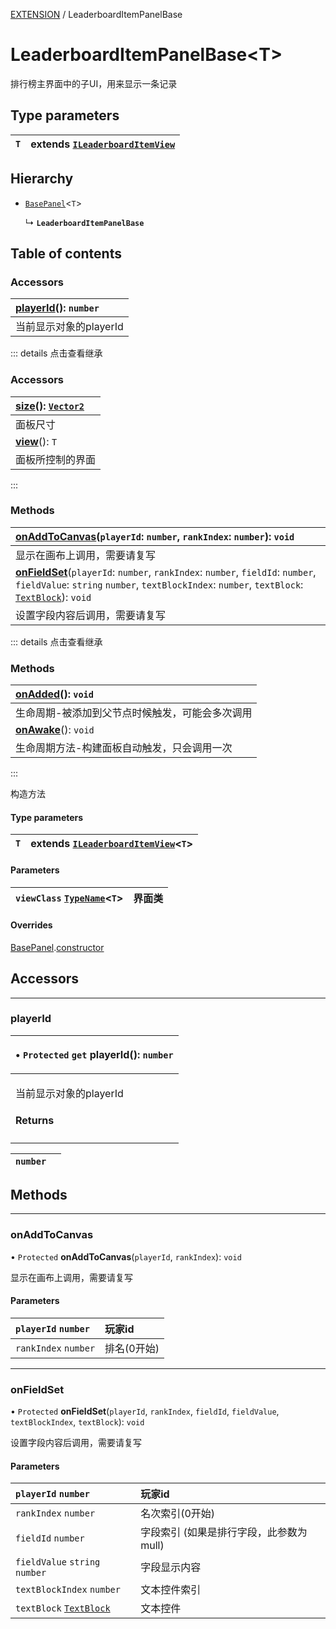 [EXTENSION](../groups/Extension.EXTENSION.md) / LeaderboardItemPanelBase

# LeaderboardItemPanelBase<T\> <Badge type="tip" text="Class" /> <Score text="LeaderboardItemPanelBase<T\>" />

<span class="content-big">

排行榜主界面中的子UI，用来显示一条记录

</span>

## Type parameters

| `T` | extends [`ILeaderboardItemView`](../interfaces/mwext.ILeaderboardItemView.md) |
| :------ | :------ |

## Hierarchy

- [`BasePanel`](mwext.BasePanel.md)<`T`\>

  ↳ **`LeaderboardItemPanelBase`**

## Table of contents

### Accessors <Score text="Accessors" /> 
| **[playerId](mwext.LeaderboardItemPanelBase.md#playerid)**(): `number`  |
| :-----|
| 当前显示对象的playerId|


::: details 点击查看继承
### Accessors <Score text="Accessors" /> 
| **[size](mwext.BasePanel.md#size)**(): [`Vector2`](mw.Vector2.md)  |
| :-----|
| 面板尺寸|
| **[view](mwext.BasePanel.md#view)**(): `T`  |
| 面板所控制的界面|
:::


### Methods <Score text="Methods" /> 
| **[onAddToCanvas](mwext.LeaderboardItemPanelBase.md#onaddtocanvas)**(`playerId`: `number`, `rankIndex`: `number`): `void`  |
| :-----|
| 显示在画布上调用，需要请复写|
| **[onFieldSet](mwext.LeaderboardItemPanelBase.md#onfieldset)**(`playerId`: `number`, `rankIndex`: `number`, `fieldId`: `number`, `fieldValue`: `string`  `number`, `textBlockIndex`: `number`, `textBlock`: [`TextBlock`](mw.TextBlock.md)): `void`  |
| 设置字段内容后调用，需要请复写|


::: details 点击查看继承
### Methods <Score text="Methods" /> 
| **[onAdded](mwext.BasePanel.md#onadded)**(): `void`  |
| :-----|
| 生命周期-被添加到父节点时候触发，可能会多次调用|
| **[onAwake](mwext.BasePanel.md#onawake)**(): `void`  |
| 生命周期方法-构建面板自动触发，只会调用一次|
:::


构造方法

#### Type parameters

| `T` | extends [`ILeaderboardItemView`](../interfaces/mwext.ILeaderboardItemView.md)<`T`\> |
| :------ | :------ |

#### Parameters

| `viewClass` [`TypeName`](../interfaces/mw.TypeName.md)<`T`\> |  界面类 |
| :------ | :------ |

#### Overrides

[BasePanel](mwext.BasePanel.md).[constructor](mwext.BasePanel.md#constructor)

## Accessors

___

### playerId <Score text="playerId" /> 

<table class="get-set-table">
<thead><tr>
<th style="text-align: left">

• `Protected` `get` **playerId**(): `number` <Badge type="tip" text="client" />

</th>
</tr></thead>
<tbody><tr>
<td style="text-align: left">


当前显示对象的playerId


#### Returns

</td>
</tr></tbody>
</table>

| `number` |  |
| :------ | :------ |

## Methods

___

### onAddToCanvas <Score text="onAddToCanvas" /> 

• `Protected` **onAddToCanvas**(`playerId`, `rankIndex`): `void` <Badge type="tip" text="client" />

显示在画布上调用，需要请复写

#### Parameters

| `playerId` `number` |  玩家id |
| :------ | :------ |
| `rankIndex` `number` |  排名(0开始) |



___

### onFieldSet <Score text="onFieldSet" /> 

• `Protected` **onFieldSet**(`playerId`, `rankIndex`, `fieldId`, `fieldValue`, `textBlockIndex`, `textBlock`): `void` <Badge type="tip" text="client" />

设置字段内容后调用，需要请复写

#### Parameters

| `playerId` `number` |  玩家id |
| :------ | :------ |
| `rankIndex` `number` |  名次索引(0开始) |
| `fieldId` `number` |  字段索引 (如果是排行字段，此参数为mull) |
| `fieldValue` `string`  `number` |  字段显示内容 |
| `textBlockIndex` `number` |  文本控件索引 |
| `textBlock` [`TextBlock`](mw.TextBlock.md) |  文本控件 |


